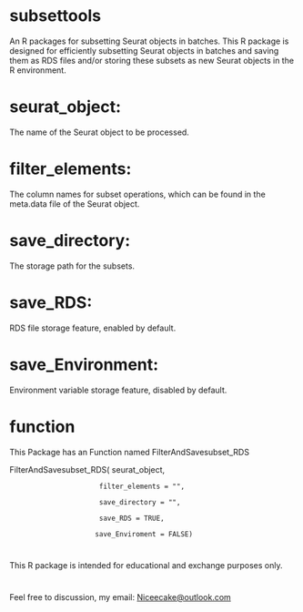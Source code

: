 # subsettools
An R packages for subsetting Seurat objects in batches.
This R package is designed for efficiently subsetting Seurat objects in batches and saving them as RDS files
and/or storing these subsets as new Seurat objects in the R environment.
# seurat_object:
The name of the Seurat object to be processed.
# filter_elements: 
The column names for subset operations, which can be found in the meta.data file of the Seurat object.
# save_directory: 
The storage path for the subsets.
# save_RDS:
RDS file storage feature, enabled by default.
# save_Environment: 
Environment variable storage feature, disabled by default.
# function
This Package has an Function named FilterAndSavesubset_RDS

  FilterAndSavesubset_RDS(
                          seurat_object,

                          filter_elements = "",
                        
                          save_directory = "",
                        
                          save_RDS = TRUE,
                        
                         save_Enviroment = FALSE)
# 
This R package is intended for educational and exchange purposes only.
#
Feel free to discussion, my email: Niceecake@outlook.com
